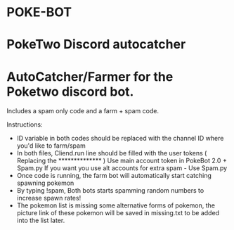 # POKE-BOT
PokeTwo Discord autocatcher
=================================================================================================
AutoCatcher/Farmer for the Poketwo discord bot.
=================================================================================================
Includes a spam only code and a farm + spam code. 

Instructions:
- ID variable in both codes should be replaced with the channel ID where you'd like to farm/spam
- In both files, Cliend.run line should be filled with the user tokens ( Replacing the ************** )
  Use main account token in PokeBot 2.0 + Spam.py 
  If you want you use alt accounts for extra spam - Use Spam.py
- Once code is running, the farm bot will automatically start catching spawning pokemon 
- By typing !spam, Both bots starts spamming random numbers to increase spawn rates! 
- The pokemon list is missing some alternative forms of pokemon, the picture link of these pokemon will be saved in missing.txt to be added into the list later. 

